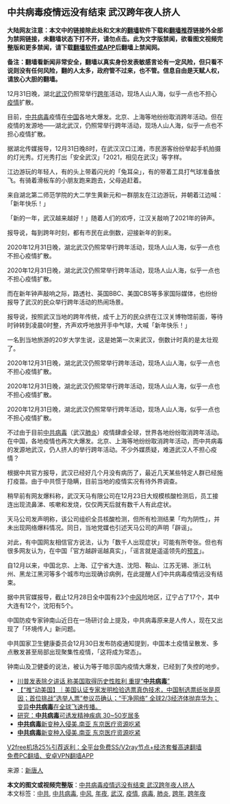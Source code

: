  <h2>中共病毒疫情远没有结束 武汉跨年夜人挤人</h2> <p class="notice"><b>大陆网友注意：本文中的链接除此处和文末的<a href="https://github.com/bannedbook/fanqiang" >翻墙</a>软件下载和<a href="https://github.com/killgcd/justmysocks/blob/master/README.md">翻墙推荐</a>链接外全部为禁网链接，未翻墙状态下打不开，请勿点击。此为文字版禁闻，欲看图文视频完整版和更多禁闻，请下载<a href="https://github.com/bannedbook/fanqiang">翻墙软件或APP</a>后翻墙上禁闻网。</p><p>备注：翻墙看新闻非常安全，翻墙以真实身份发表敏感言论有一定风险，但只看不说则没有任何风险，翻的人太多，政府管不过来，也不管。信息自由是天赋人权，请放心大胆的翻墙。</b></p>  <div class="entry"> <p id="conimg">12月31日晚，湖北<a href="https://www.bannedbook.org/bnews/tag/%e6%ad%a6%e6%b1%89/" class="st_tag internal_tag" rel="tag" title="标签 武汉 下的日志">武汉</a>仍照常举行<a href="https://www.bannedbook.org/bnews/tag/%E8%B7%A8%E5%B9%B4/" class="st_tag internal_tag" rel="tag" title="标签 跨年 下的日志">跨年</a>活动，现场人山人海，似乎一点也不担心<a href="https://www.bannedbook.org/bnews/tag/%E7%96%AB%E6%83%85/" class="st_tag internal_tag" rel="tag" title="标签 疫情 下的日志">疫情</a>扩散。</p> <p>目前，<a href="https://www.bannedbook.org/bnews/tag/%e4%b8%ad%e5%85%b1%e7%97%85%e6%af%92/" class="st_tag internal_tag" rel="tag" title="标签 中共病毒 下的日志">中共病毒</a>疫情在<span class='wp_keywordlink_affiliate'><a href="https://www.bannedbook.org/" title="中国" target="_blank">中国</a></span>各地大爆发。北京、上海等地纷纷取消跨年活动。但在疫情的发源地——湖北武汉，仍照常举行跨年活动，现场人山人海，似乎一点也不担心疫情扩散。</p> <p>据湖北传媒报导，12月31日晚8时，在武汉汉口江滩，市民游客纷纷举起手机拍摄的灯光秀。灯光秀打出「安全武汉」「2021，相见在武汉」等字样。</p> <p>江边游玩的年轻人，有的头上带着闪光的「兔耳朵」，有的带着工具打气球准备放飞。有骑着滑板车的小朋友跑来跑去，父母追赶着。</p> <p>来自湖北第二师范学院的大二学生黄新元和一群朋友在江边游玩，并朝着江边喊：「新年快乐！」</p> <p>「新的一年，武汉越来越好！」随着人们的欢呼，江汉关敲响了2021年的钟声。</p>  <p>报导说，每到跨年时刻，都有市民在此倒数，迎接新年的到来。</p> <p>2020年12月31日晚，湖北武汉仍照常举行跨年活动，现场人山人海，似乎一点也不担心疫情扩散。</p> <p>2020年12月31日晚，湖北武汉仍照常举行跨年活动，现场人山人海，似乎一点也不担心疫情扩散。</p> <p>而在新年钟声敲响之际，路透社、英国BBC、美国CBS等多家国际媒体，也纷纷报导了武汉的民众举行跨年活动的热闹场景。</p> <p>报导说，按照武汉当地的跨年传统，成千上万的民众挤在江汉关博物馆前面，等待时钟转到凌晨0时整，齐声欢呼地放开手中气球，大喊「新年快乐！」</p> <p>一名到当地旅游的20岁大学生说，这是她第一次来武汉，倒数计时真的是太壮观了。</p>  <p>2020年12月31日晚，湖北武汉仍照常举行跨年活动，现场人山人海，似乎一点也不担心疫情扩散。</p> <p>2020年12月31日晚，湖北武汉仍照常举行跨年活动，现场人山人海，似乎一点也不担心疫情扩散。</p> <p>2020年12月31日晚，湖北武汉仍照常举行跨年活动，现场人山人海，似乎一点也不担心疫情扩散。</p> <p>不过由于目前<a href="https://www.bannedbook.org/bnews/tag/%e4%b8%ad%e5%85%b1/" class="st_tag internal_tag" rel="tag" title="标签 中共 下的日志">中共</a><a href="https://www.bannedbook.org/bnews/tag/%e7%97%85%e6%af%92/" class="st_tag internal_tag" rel="tag" title="标签 病毒 下的日志">病毒</a>（武汉<a href="https://www.bannedbook.org/bnews/tag/%e8%82%ba%e7%82%8e/" class="st_tag internal_tag" rel="tag" title="标签 肺炎 下的日志">肺炎</a>）疫情肆虐全球，世界各地纷纷取消跨年活动。在中国，各地疫情也再次大爆发。北京、上海等地纷纷取消跨年活动，而中共病毒的发源地武汉，仍人挤人的举行跨年活动。不少外媒质疑，难道武汉人不担心疫情？</p> <p>根据中共官方报导，武汉已经好几个月没有病历了，最近几天某些特定人群已经施打疫苗。由于中共惯于隐瞒，目前当地的疫情实况有待外界调查。</p> <p>稍早前有网友爆料称，武汉天马有限公司在12月23日大规模核酸检测后，员工接连出现流鼻涕、咳嗽和发烧，仅仅两天后就有数千人有此症状。</p>  <p>天马公司发声明称，该公司组织全员核酸检测，但所有检测结果「均为阴性」，并未出现网络爆料情况。同日，当地党媒也引述天马公司的声明「辟谣」。</p> <p>对此，有中国网友相信官方说法，认为「数千人出现症状」可能有所夸张。但也有很多网友认为，在中国「官方越辟谣越真实」，「谣言就是遥遥领先的<span class='wp_keywordlink'><a href="https://www.bannedbook.org/forum5/" title="预言玄学禁书下载" rel="nofollow">预言</a></span>」。</p> <p>自12月以来，中国北京、上海、辽宁省大连、沈阳、鞍山、江苏无锡、浙江杭州、黑龙江黑河等多个城市均出现确诊病例，在此提醒人们中共病毒疫情远没有结束。</p> <p>据中共官媒报导，截止12月28日全中国有23个<a href="https://www.bannedbook.org/bnews/tag/%E4%B8%AD%E9%A3%8E/" class="st_tag internal_tag" rel="tag" title="标签 中风 下的日志">中风</a>险地区，辽宁占了17个，其中大连有12个，沈阳有5个。</p> <p>中国防疫专家钟南山近日在一场研讨会上提及，中共病毒原来是人传人，现在又出现了「环境传人」新问题。</p> <p>中共国家卫生健康委员会12月30日发布防疫通知提到，中国本土疫情呈散发、多点散发甚至局部出现聚集性疫情，「这将成为常态」。</p>  <p>钟南山及卫健委的说法，被认为等于暗示国内疫情大爆发，已经到了失控的地步。</p> <ul class='op-related-articles' title='相关阅读'> <li><a href='https://www.bannedbook.org/bnews/cnnews/20210101/1458995.html' target='_blank'>川普发表除夕讲话 称美国取得历史性胜利 重提“<b>中共病毒</b>”</a></li> <li><a href='https://www.bannedbook.org/bnews/bannedvideo/20210101/1458960.html' target='_blank'>【“推”动美国】｜美国认证专家发明检验选票真伪技术，中国制选票纸张是原因；首位挑战”选举人票”参议员确认；“干净网络” 全球2/3经济体抛弃华为；变异<b>中共病毒</b>在全球飞速传播。</a></li> <li><a href='https://www.bannedbook.org/bnews/taiwannews/20201231/1458686.html' target='_blank'>研究：<b>中共病毒</b>可诱发精神疾病 30~50岁居多</a></li> <li><a href='https://www.bannedbook.org/bnews/bannedvideo/20201231/1458455.html' target='_blank'><b>中共病毒</b>新变种入侵美.南亚 东京医疗资源吃紧</a></li> <li><a href='https://www.bannedbook.org/bnews/taiwannews/20201231/1458328.html' target='_blank'><b>中共病毒</b>新变种入侵美.南亚  东京医疗资源吃紧</a></li> </ul> <p class="texttj"> <a href="https://github.com/bannedbook/fanqiang/wiki/V2ray%E6%9C%BA%E5%9C%BA" target="_blank">V2free机场25%引荐返利：全平台免费SS/V2ray节点+经济套餐高速翻墙</a><br/> <a href="https://github.com/bannedbook/fanqiang/wiki/%E7%A6%81%E9%97%BB%E7%BD%91%E5%AE%89%E5%8D%93%E7%BF%BB%E5%A2%99%E6%96%B0%E9%97%BBAPP" target="_blank">免费PC翻墙、安卓VPN翻墙APP</a></p><p> 来源：<span class='wp_keywordlink_affiliate'><a href="https://www.ntdtv.com/" title="新唐人">新唐人</a></span> </p><a name='sharetosocial'></a>       <div><b>本文的图文或视频完整版</b>：<a href='https://www.bannedbook.org/bnews/cbnews/20210101/1459047.html'>中共病毒疫情远没有结束 武汉跨年夜人挤人</a></div>  </div><!--END ENTRY--> <div class="postfooter"> <div>本文标签：<a href="https://www.bannedbook.org/bnews/tag/%e4%b8%ad%e5%85%b1/" rel="tag">中共</a>, <a href="https://www.bannedbook.org/bnews/tag/%e4%b8%ad%e5%85%b1%e7%97%85%e6%af%92/" rel="tag">中共病毒</a>, <a href="https://www.bannedbook.org/bnews/tag/%E4%B8%AD%E9%A3%8E/" rel="tag">中风</a>, <a href="https://www.bannedbook.org/bnews/tag/%E5%B9%B4%E5%A4%9C/" rel="tag">年夜</a>, <a href="https://www.bannedbook.org/bnews/tag/%e6%ad%a6%e6%b1%89/" rel="tag">武汉</a>, <a href="https://www.bannedbook.org/bnews/tag/%E7%96%AB%E6%83%85/" rel="tag">疫情</a>, <a href="https://www.bannedbook.org/bnews/tag/%e7%97%85%e6%af%92/" rel="tag">病毒</a>, <a href="https://www.bannedbook.org/bnews/tag/%e8%82%ba%e7%82%8e/" rel="tag">肺炎</a>, <a href="https://www.bannedbook.org/bnews/tag/%E8%B7%A8%E5%B9%B4/" rel="tag">跨年</a>, <a href="https://www.bannedbook.org/bnews/tag/%E8%B7%A8%E5%B9%B4%E5%A4%9C/" rel="tag">跨年夜</a></div>  </div><!--END POSTFOOTER--> 